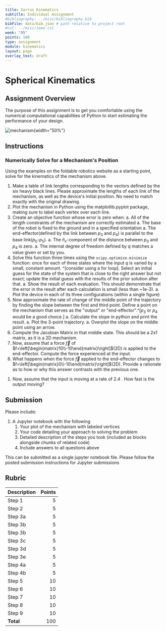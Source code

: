```yaml
---
title: Sarrus Kinematics
subtitle: Individual Assignment
#bibliography: ../misc/bibliography.bib
bibFile: data/bib.json # path relative to project root
#csl: ../misc/ieee.csl
week: "05"
points: 100
type: assignment
module: kinematics
layout: page
overlay_text: draft
---
```


# Spherical Kinematics

## Assignment Overview

The purpose of this assignment is to get you comfortable using the numerical computational capabilities of Python to start estimating the performance of your design.

![mechanism](../figures/kinematics/sarrus.png){width="50%"}

<!--![two views of the same folded spherical mechanism](../../figures/spherical-mechanism.png){width=50%}-->

## Instructions

<!--hide-->

### Numerically Solve for a Mechanism's Position

Using the examples on the foldable robotics website as a starting point, solve for the kinematics of the mechanism above.

1. Make a table of link lengths corresponding to the vectors defined by the six heavy black lines.  Please approximate the lengths of each link of the mechanism, as well as the device's initial position.  No need to match exactly with the original drawing.
1. Plot the mechanism in Python using the matplotlib.pyplot package, making sure to label each vertex over each line.
1. Create an objective function whose error is zero when:
    a. All of the length constraints of the mechanism are correctly estimated
    a. The base of the robot is fixed to the ground and in a specified orientation
    a. The end-effector(defined by the link between $p_3$ and $p_4$) is parallel to the base link($p_0$-$p_5$).
    a. The $\hat{n}_x$-component of the distance between $p_0$ and $p_4$ is zero.
    a. The internal degree of freedom defined by $q$ matches a value given or set by you.
1. Solve this function three times using the ```scipy.optimize.minimize``` function: once for each of three states where the input $q$ is varied by a small, constant amount. ^[consider using a for loop].  Select an initial guess for the state of the system that is close to the right answer but not exact; update the initial guess with the results of the prior solution after that.
    a. Show the result of each evaluation.  This should demonstrate that the error in the result after each calculation is small (less than ~1e-3).
    a. Plot the device in each of its three configurations (within a single figure)
1. Now approximate the rate of change of the middle point of the trajectory by finding the slope between the first and third point. Define a point on the mechanism that serves as the "output" or "end-effector".^[$p_3$ or $p_4$ would be a good choice.]
    a. Calculate the slope in python and print the result.
    a. Plot the 3-point trajectory.
    a. Overplot the slope on the middle point using an arrow.
1. Compute the Jacobian Matrix in that middle state.  This should be a 2x1 matrix, as it is a 2D mechanism.
1. Now, assume that a force $\vec{f}$ of $f=\left[\begin{matrix}10\\-10\end{matrix}\right]$(2D) <!--or $f=\left[\begin{matrix}10\\-10\\5\end{matrix}\right]$(3D)--> is applied to the end-effector.  Compute the force experienced at the input.
1. What happens when the force $\vec{f}$ applied to the end-effector changes to $f=\left[\begin{matrix}0\\-10\end{matrix}\right]$(2D).  Provide a rationale as to how or why this answer contrasts with the previous one.
<!--1. Discussion Question: Why is the input a force and not a torque?-->
1. Now, assume that the input is moving at a rate of 2.4 <!--depending on if you selected a linear or angular values-->.  How fast is the output moving?

## Submission

Please include:

1. A Jupyter notebook with the following
    1. Your plot of the mechanism with labeled vertices
    1. Your code detailing your approach to solving the problem
    1. Detailed description of the steps you took (included as blocks alongside chunks of related code)
    1. Include answers to all questions above

This can be submitted as a single jupyter notebook file.  Please follow the posted submission instructions for Jupyter submissions

## Rubric

| Description | Points |
|:------------|-------:|
| Step 1      |      5 |
| Step 2      |      5 |
| Step 3a     |      5 |
| Step 3b     |      5 |
| Step 3b     |      5 |
| Step 3c     |      5 |
| Step 3d     |      5 |
| Step 3e     |      5 |
| Step 4a     |      5 |
| Step 4b     |      5 |
| Step 5      |     10 |
| Step 6      |     10 |
| Step 7      |     10 |
| Step 8      |     10 |
| Step 9      |     10 |
| **Total**   |    100 |

